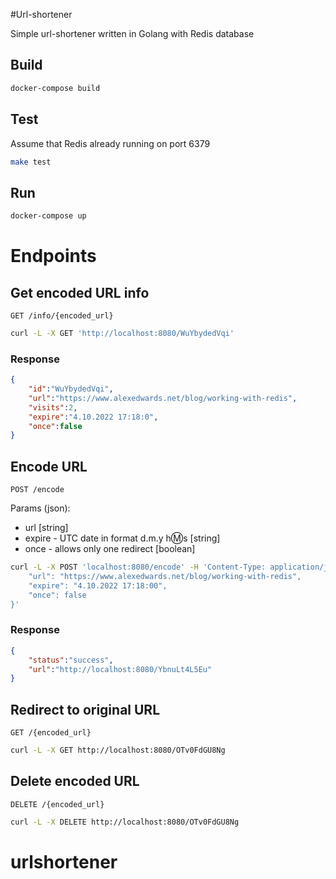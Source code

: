 #Url-shortener

Simple url-shortener written in Golang with Redis database

## Build

```bash
docker-compose build
```

## Test

Assume that Redis already running on port 6379

```bash
make test
```

## Run

```bash
docker-compose up
```

# Endpoints

## Get encoded URL info

`GET /info/{encoded_url}`

```bash
curl -L -X GET 'http://localhost:8080/WuYbydedVqi'
```

### Response

```json
{
    "id":"WuYbydedVqi",
    "url":"https://www.alexedwards.net/blog/working-with-redis",
    "visits":2,
    "expire":"4.10.2022 17:18:0",
    "once":false
}
```

## Encode URL

`POST /encode`

Params (json):
* url [string]
* expire - UTC date in format d.m.y h:m:s [string]
* once - allows only one redirect  [boolean]

```bash
curl -L -X POST 'localhost:8080/encode' -H 'Content-Type: application/json' --data-raw '{
    "url": "https://www.alexedwards.net/blog/working-with-redis",
    "expire": "4.10.2022 17:18:00",
    "once": false
}'
```

### Response

```json
{
    "status":"success",
    "url":"http://localhost:8080/YbnuLt4L5Eu"
}
```

## Redirect to original URL

`GET /{encoded_url}`

```bash
curl -L -X GET http://localhost:8080/OTv0FdGU8Ng
```

## Delete encoded URL

`DELETE /{encoded_url}`

```bash
curl -L -X DELETE http://localhost:8080/OTv0FdGU8Ng
```

# urlshortener
